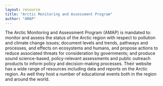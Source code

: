 ```yaml
---
layout: resource
title: "Arctic Monitoring and Assessment Program"
author: "AMAP"
---
```


The Arctic Monitoring and Assessment Program (AMAP) is mandated to: monitor and assess the status of the Arctic region with respect to pollution and climate change issues; document levels and trends, pathways and processes, and effects on ecosystems and humans, and propose actions to reduce associated threats for consideration by governments; and produce sound science-based, policy-relevant assessments and public outreach products to inform policy and decision-making processes. Their website has a wide range of resources including data and reports on the Arctic region. As well they host a number of educational events both in the region and around the world.